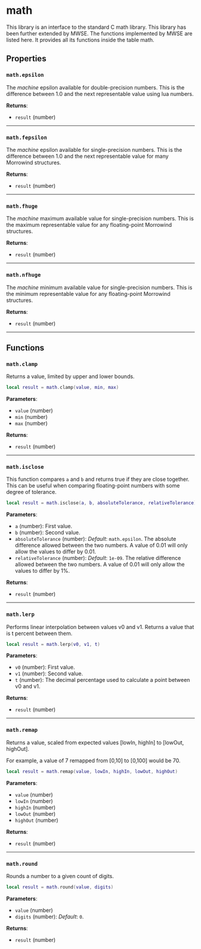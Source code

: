 # math
<div class="search_terms" style="display: none">math</div>

<!---
	This file is autogenerated. Do not edit this file manually. Your changes will be ignored.
	More information: https://github.com/MWSE/MWSE/tree/master/docs
-->

This library is an interface to the standard C math library. This library has been further extended by MWSE. The functions implemented by MWSE are listed here. It provides all its functions inside the table math.

## Properties

### `math.epsilon`
<div class="search_terms" style="display: none">epsilon</div>

The *machine* epsilon available for double-precision numbers. This is the difference between 1.0 and the next representable value using lua numbers.

**Returns**:

* `result` (number)

***

### `math.fepsilon`
<div class="search_terms" style="display: none">fepsilon</div>

The *machine* epsilon available for single-precision numbers. This is the difference between 1.0 and the next representable value for many Morrowind structures.

**Returns**:

* `result` (number)

***

### `math.fhuge`
<div class="search_terms" style="display: none">fhuge</div>

The *machine* maximum available value for single-precision numbers. This is the maximum representable value for any floating-point Morrowind structures.

**Returns**:

* `result` (number)

***

### `math.nfhuge`
<div class="search_terms" style="display: none">nfhuge</div>

The *machine* minimum available value for single-precision numbers. This is the minimum representable value for any floating-point Morrowind structures.

**Returns**:

* `result` (number)

***

## Functions

### `math.clamp`
<div class="search_terms" style="display: none">clamp</div>

Returns a value, limited by upper and lower bounds.

```lua
local result = math.clamp(value, min, max)
```

**Parameters**:

* `value` (number)
* `min` (number)
* `max` (number)

**Returns**:

* `result` (number)

***

### `math.isclose`
<div class="search_terms" style="display: none">isclose, close</div>

This function compares `a` and `b` and returns true if they are close together. This can be useful when comparing floating-point numbers with some degree of tolerance.

```lua
local result = math.isclose(a, b, absoluteTolerance, relativeTolerance)
```

**Parameters**:

* `a` (number): First value.
* `b` (number): Second value.
* `absoluteTolerance` (number): *Default*: `math.epsilon`. The absolute difference allowed between the two numbers. A value of 0.01 will only allow the values to differ by 0.01.
* `relativeTolerance` (number): *Default*: `1e-09`. The relative difference allowed between the two numbers. A value of 0.01 will only allow the values to differ by 1%.

**Returns**:

* `result` (number)

***

### `math.lerp`
<div class="search_terms" style="display: none">lerp</div>

Performs linear interpolation between values v0 and v1. Returns a value that is t percent between them.

```lua
local result = math.lerp(v0, v1, t)
```

**Parameters**:

* `v0` (number): First value.
* `v1` (number): Second value.
* `t` (number): The decimal percentage used to calculate a point between v0 and v1.

**Returns**:

* `result` (number)

***

### `math.remap`
<div class="search_terms" style="display: none">remap</div>

Returns a value, scaled from expected values [lowIn, highIn] to [lowOut, highOut].

For example, a value of 7 remapped from [0,10] to [0,100] would be 70.

```lua
local result = math.remap(value, lowIn, highIn, lowOut, highOut)
```

**Parameters**:

* `value` (number)
* `lowIn` (number)
* `highIn` (number)
* `lowOut` (number)
* `highOut` (number)

**Returns**:

* `result` (number)

***

### `math.round`
<div class="search_terms" style="display: none">round</div>

Rounds a number to a given count of digits.

```lua
local result = math.round(value, digits)
```

**Parameters**:

* `value` (number)
* `digits` (number): *Default*: `0`.

**Returns**:

* `result` (number)

